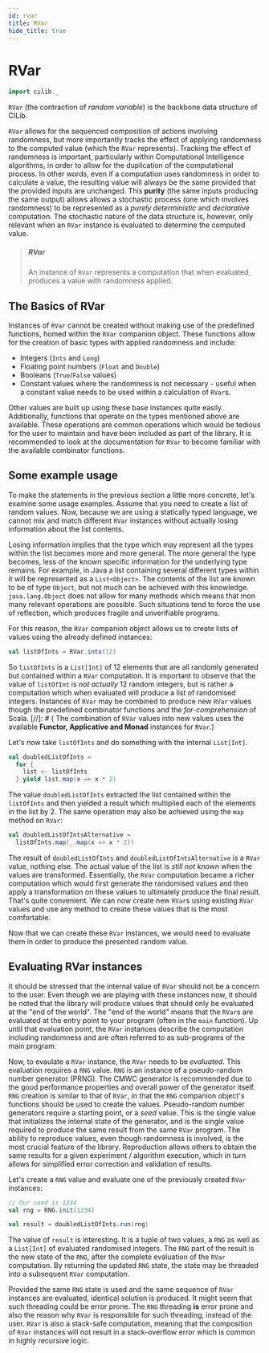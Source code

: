 ```yaml
---
id: rvar
title: RVar
hide_title: true
---
```


# RVar

```scala mdoc:invisible
import cilib._
```

`RVar` (the contraction of *random variable*) is the backbone data structure of CILib.

`RVar` allows for the sequenced composition of actions involving randomness, but more importantly tracks the effect of applying randomness to the computed value (which the `RVar` represents).
Tracking the effect of randomness is important, particularly within Computational Intelligence algorithms, in order to allow for the duplication of the computational process.
In other words, even if a computation uses randomness in order to calculate a value, the resulting value will always be the same provided that the provided inputs are unchanged.
This **purity** (the same inputs producing the same output) allows allows a stochastic process (one which involves randomness) to be represented as a _purely deterministic_ and _declarative_ computation.
The stochastic nature of the data structure is, however, only relevant when an `RVar` instance is evaluated to determine the computed value.

> ##### RVar
>
> An instance of `RVar` represents a computation that when evaluated, produces a value with randomness applied.

## The Basics of RVar

Instances of `RVar` cannot be created without making use of the predefined functions, homed within the `RVar` companion object.
These functions allow for the creation of basic types with applied randomness and include:

- Integers (`Ints` and `Long`)
- Floating point numbers (`Float` and `Double`)
- Booleans (`True`/`False` values)
- Constant values where the randomness is not necessary - useful when a constant value needs to be used within a calculation of `RVar`s.

Other values are built up using these base instances quite easily.
Additionally, functions that operate on the types mentioned above are available.
These operations are common operations which would be tedious for the user to maintain and have been included as part of the library.
It is recommended to look at the documentation for `RVar` to become familiar with the available combinator functions.

## Some example usage

To make the statements in the previous section a little more concrete, let's examine some usage examples.
Assume that you need to create a list of random values.
Now, because we are using a statically typed language, we cannot mix and match different `RVar` instances without actually losing information about the list contents.

Losing information implies that the type which may represent all the types within the list becomes more and more general.
The more general the type becomes, less of the known specific information for the underlying type remains.
For example, in Java a list containing several different types within it will be represented as a `List<Object>`.
The contents of the list are known to be of type `Object`, but not much can be achieved with this knowledge.
`java.lang.Object` does not allow for many methods which means that mon many relevant operations are possible.
Such situations tend to force the use of reflection, which produces fragile and unverifiable programs.

For this reason, the `RVar` companion object allows us to create lists of values using the already defined instances:

```scala mdoc
val listOfInts = RVar.ints(12)
```

So `listOfInts` is a `List[Int]` of 12 elements that are all randomly generated but contained within a `RVar` computation.
It is important to observe that the value of `listOfInt` is _not actually_ 12 random integers, but is rather a computation which when evaluated will produce a list of randomised integers.
Instances of `RVar` may be combined to produce new `RVar` values though the predefined combinator functions and the _for-comprehension_ of Scala.
[//]: # ( The combination of `RVar` values into new values uses the available **Functor, Applicative and Monad** instances for `RVar`.)

Let's now take `listOfInts` and do something with the internal `List[Int]`.

```scala mdoc
val doubledListOfInts =
  for {
    list <- listOfInts
  } yield list.map(x => x * 2)
```

The value `doubledListOfInts` extracted the list contained within the `listOfInts` and then yielded a result which multiplied each of the elements in the list by 2.
The same operation may also be achieved using the `map` method on `RVar`:

```scala mdoc
val doubledListOfIntsAlternative =
  listOfInts.map(_.map(x => x * 2))
```

The result of `doubledListOfInts` and `doubledListOfIntsAlternative` is a `RVar` value, nothing else.
The actual value of the list is _still not known_ when the values are transformed.
Essentially, the `RVar` computation became a richer computation which would first generate the randomised values and then apply a transformation on these values to ultimately produce the final result.
That's quite convenient.
We can now create new `RVar`s using existing `RVar` values and use any method to create these values that is the most comfortable.

Now that we can create these `RVar` instances, we would need to evaluate them in order to produce the presented random value.


## Evaluating RVar instances

It should be stressed that the internal value of `RVar` should not be a concern to the user.
Even though we are playing with these instances now, it should be noted that the library will produce values that should only be evaluated at the "end of the world".
The "end of the world" means that the `RVar`s are evaluated at the entry point to your program (often in the `main` function).
Up until that evaluation point, the `RVar` instances describe the computation including randomness and are often referred to as sub-programs of the main program.

Now, to evaulate a `RVar` instance, the `RVar` needs to be _evaluated_.
This evaluation requires a `RNG` value.
`RNG` is an instance of a pseudo-random number generator (PRNG).
The CMWC generator is recommended due to the good performance properties and overall power of the generator itself.
`RNG` creation is similar to that of `RVar`, in that the `RNG` companion object's functions should be used to create the values.
Pseudo-random number generators require a starting point, or a _seed_ value.
This is the single value that initializes the internal state of the generator, and is the single value required to produce the same result from the same `RVar` program.
The ability to reproduce values, even though randomness is involved, is the most crucial feature of the library.
Reproduction allows others to obtain the same results for a given experiment / algorithm execution, which in turn allows for simplified error correction and validation of results.

Let's create a `RNG` value and evaluate one of the previously created `RVar` instances:

```scala mdoc
// Our seed is 1234
val rng = RNG.init(1234)

val result = doubledListOfInts.run(rng)
```

The value of `result` is interesting.
It is a tuple of two values, a `RNG` as well as a `List[Int]` of evaluated randomised integers.
The `RNG` part of the result is the new state of the `RNG`, after the complete evaluation of the `RVar` computation.
By returning the updated `RNG` state, the state may be threaded into a subsequent `RVar` computation.

Provided the same `RNG` state is used and the same sequence of `RVar` instances are evaluated, identical solution is produced.
It might seem that such threading could be error prone.
The `RNG` threading **is** error prone and also the reason why `RVar` is responsible for such threading, instead of the user.
`RVar` is also a stack-safe computation, meaning that the composition of `RVar` instances will not result in a stack-overflow error which is common in highly recursive logic.
